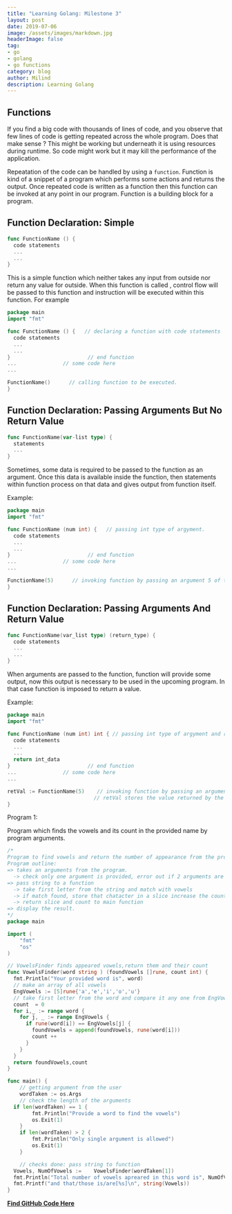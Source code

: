 ```yaml
---
title: "Learning Golang: Milestone 3"
layout: post
date: 2019-07-06
image: /assets/images/markdown.jpg
headerImage: false
tag:
- go
- golang
- go functions
category: blog
author: Milind
description: Learning Golang
---
```

## Functions
If you find a big code with thousands of lines of code, and you observe that few lines of code is getting  repeated across the whole program. Does that make sense ? This might be working but underneath it is using resources during runtime. So code might work but it may kill the performance of the application.

Repeatation of the code can be handled by using a `function`. Function is kind of a snippet of a program which performs some actions and returns the output. Once repeated code is written as a function then this function can be invoked at any point in our program. Function is a building block for a program.

## Function Declaration: Simple
```go
func FunctionName () {
  code statements
  ...
  ...
}
```
This is a simple function which neither takes any input from outside nor return any value for outside. When this function is called , control flow will be passed to this function and instruction will be executed within this function. For example
```go
package main
import "fmt"

func FunctionName () {   // declaring a function with code statements
  code statements
  ...
  ...
}                         // end function
...               // some code here
...

FunctionName()      // calling function to be executed.
}
```
## Function Declaration: Passing Arguments But No Return Value
```go
func FunctionName(var-list type) {
  statements
  ...
}
```
Sometimes, some data is required to be passed to the function as an argument. Once this data is available inside the function, then statements within function process on that data and gives output from function itself.

Example:
```go
package main
import "fmt"

func FunctionName (num int) {   // passing int type of argyment.
  code statements
  ...
  ...
}                         // end function
...               // some code here
...

FunctionName(5)      // invoking function by passing an argument 5 of type int  
}
```

## Function Declaration: Passing Arguments And Return Value
```go
func FunctionName(var_list type) (return_type) {
  code statements
  ...
  ...
}
```
When arguments are passed to the function, function will provide some output, now this output is necessary to be used in the upcoming program. In that case function is imposed to return a value.

Example:
```go
package main
import "fmt"

func FunctionName (num int) int { // passing int type of argyment and returning int type of data
  code statements
  ...
  ...
  return int_data
}                         // end function
...               // some code here
...

retVal := FunctionName(5)    // invoking function by passing an argument 5 of type int
                            // retVal stores the value returned by the function.
}

```

Program 1:

Program which finds the vowels and its count in the provided name by program arguments.
```go
/*
Program to find vowels and return the number of appearance from the provided string.
Program outline:
=> takes an arguments from the program.
  -> check only one argument is provided, error out if 2 arguments are provided
=> pass string to a function
  -> take first letter from the string and match with vowels
  -> if match found, store that chatacter in a slice increase the counter else move on to second character
  -> return slice and count to main function
=> display the result.
*/
package main

import (
	"fmt"
	"os"
)

// VowelsFinder finds appeared vowels,return them and their count
func VowelsFinder(word string ) (foundVowels []rune, count int) {
  fmt.Println("Your provided word is", word)
  // make an array of all vowels
  EngVowels := [5]rune{'a','e','i','o','u'}
  // take first letter from the word and compare it any one from EngVowels.
  count  = 0
  for i,_ := range word {
    for j, _ := range EngVowels {
      if rune(word[i]) == EngVowels[j] {
        foundVowels = append(foundVowels, rune(word[i]))
        count ++
      }
    }
  }
  return foundVowels,count
}

func main() {
	// getting argument from the user
	wordTaken := os.Args
	// check the length of the arguments
  if len(wordTaken) == 1 {
		fmt.Println("Provide a word to find the vowels")
		os.Exit(1)
	}
	if len(wordTaken) > 2 {
		fmt.Println("Only single argument is allowed")
		os.Exit(1)
	}

	// checks done: pass string to function
  Vowels, NumOfVowels :=	VowelsFinder(wordTaken[1])
  fmt.Println("Total number of vowels apreared in this word is", NumOfVowels)
  fmt.Printf("and that/those is/are[%s]\n", string(Vowels))
}
```
<a href='https://github.com/dmilind/golang/blob/master/codingFun/codefun01.go'><b>Find GitHub Code Here</b></a>
